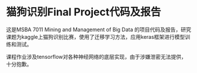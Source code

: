 # 猫狗识别Final Project代码及报告

这是MSBA 7011 Mining and Management of Big Data 的项目代码及报告，研究课题为kaggle上猫狗识别比赛，使用了迁移学习方法，应用keras框架进行模型训练和测试。

课程作业涉及tensorflow对各种神经网络的底层实现，由于涉嫌泄密无法提供，十分抱歉。
